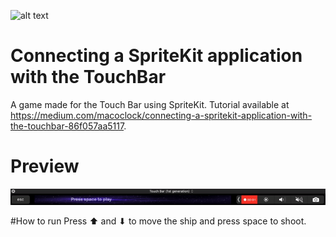 ![alt text](https://github.com/henriqueconte/TouchBarTutorial/blob/master/touchBarPhoto.jpg?raw=true)

# Connecting a SpriteKit application with the TouchBar

A game made for the Touch Bar using SpriteKit. Tutorial available at https://medium.com/macoclock/connecting-a-spritekit-application-with-the-touchbar-86f057aa5117.


# Preview

![](TouchBarPreview.gif)

#How to run
Press ⬆ and ⬇ to move the ship and press space to shoot.
